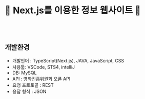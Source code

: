

# :ghost: Next.js를 이용한 정보 웹사이트 :ghost:
<br>

<br>

## 개발환경

- 개발언어 : TypeScript(Next.js), JAVA, JavaScript, CSS <br>
- 사용툴: VSCode, STS4, intelliJ <br>
- DB: MySQL<br>
- API : 영화진흥위원회 오픈 API<br>
- 요청 프로토콜 : REST<br>
- 응답 형식 : JSON<br>
<br>

<!-- 1) 상세 정보 제공
2) 로그인 & 회원가입
3) 리뷰
4) 결제 -->
<br><br>

<br>
